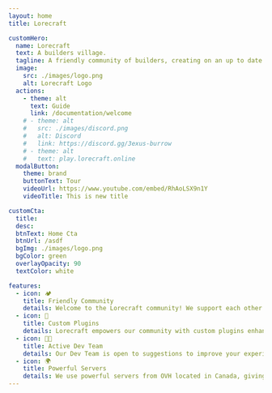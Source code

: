 ```yaml
---
layout: home
title: Lorecraft

customHero:
  name: Lorecraft
  text: A builders village.
  tagline: A friendly community of builders, creating on an up to date network of Minecraft build servers!
  image:
    src: ./images/logo.png
    alt: Lorecraft Logo
  actions:
    - theme: alt
      text: Guide
      link: /documentation/welcome
    # - theme: alt
    #   src: ./images/discord.png
    #   alt: Discord
    #   link: https://discord.gg/3exus-burrow
    # - theme: alt
    #   text: play.lorecraft.online
  modalButton:
    theme: brand
    buttonText: Tour
    videoUrl: https://www.youtube.com/embed/RhAoLSX9n1Y
    videoTitle: This is new title

customCta:
  title:
  desc:
  btnText: Home Cta
  btnUrl: /asdf
  bgImg: ./images/logo.png
  bgColor: green
  overlayOpacity: 90
  textColor: white

features:
  - icon: 🏕️
    title: Friendly Community
    details: Welcome to the Lorecraft community! We support each other to be the best builders and level designers we can be. Join us on discord!
  - icon: 🧰
    title: Custom Plugins
    details: Lorecraft empowers our community with custom plugins enhancing productivity and creativity, making building and creating more enjoyable.
  - icon: 👩‍💻
    title: Active Dev Team
    details: Our Dev Team is open to suggestions to improve your experience and actively works to keep the network running as smoothly as possible!
  - icon: 🌍
    title: Powerful Servers
    details: We use powerful servers from OVH located in Canada, giving us the best US/EU pings for a worldwide community experience!
---
```

